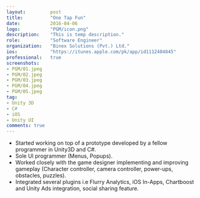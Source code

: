 ```yaml
---
layout:			post
title:			"One Tap Fun"
date:			2016-04-06
logo:			"PGM/icon.png"
description:	"This is temp description."
role:			"Software Engineer"
organization:	"Binex Solutions (Pvt.) Ltd."
ios:			"https://itunes.apple.com/pk/app/id1112404845"
professional:	true
screenshots:
- PGM/01.jpeg
- PGM/02.jpeg
- PGM/03.jpeg
- PGM/04.jpeg
- PGM/05.jpeg
tag:
- Unity 3D 
- C#
- iOS
- Unity UI
comments: true
---
```


* Started working on top of a prototype developed by a fellow programmer in Unity3D and C#.
* Sole UI programmer (Menus, Popups).
* Worked closely with the game designer implementing and improving gameplay (Character controller, camera controller, power-ups, obstacles, puzzles).
* Integrated several plugins i.e Flurry Analytics, iOS In-Apps, Chartboost and Unity Ads integration, social sharing feature.

